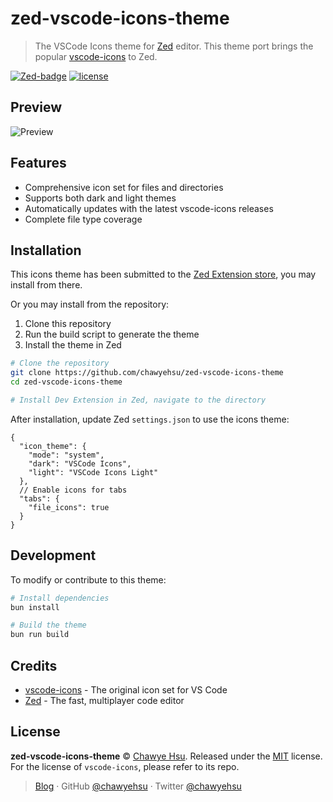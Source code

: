 # zed-vscode-icons-theme

> The VSCode Icons theme for [Zed](https://zed.dev) editor. This theme port brings the popular [vscode-icons](https://github.com/vscode-icons/vscode-icons) to Zed.

[![Zed-badge]][Zed Extension store] [![license][license-badge]](LICENSE)

## Preview

![Preview](https://github.com/user-attachments/assets/5a9fac04-b954-42a0-9172-2506254d78f9)

## Features

- Comprehensive icon set for files and directories
- Supports both dark and light themes
- Automatically updates with the latest vscode-icons releases
- Complete file type coverage

## Installation

This icons theme has been submitted to the [Zed Extension store], you may install from there.

Or you may install from the repository:

1. Clone this repository
2. Run the build script to generate the theme
3. Install the theme in Zed

```bash
# Clone the repository
git clone https://github.com/chawyehsu/zed-vscode-icons-theme
cd zed-vscode-icons-theme

# Install Dev Extension in Zed, navigate to the directory
```

After installation, update Zed `settings.json` to use the icons theme:

```jsonc
{
  "icon_theme": {
    "mode": "system",
    "dark": "VSCode Icons",
    "light": "VSCode Icons Light"
  },
  // Enable icons for tabs
  "tabs": {
    "file_icons": true
  }
}
```

## Development

To modify or contribute to this theme:

```bash
# Install dependencies
bun install

# Build the theme
bun run build
```

## Credits

- [vscode-icons](https://github.com/vscode-icons/vscode-icons) - The original icon set for VS Code
- [Zed](https://zed.dev) - The fast, multiplayer code editor

## License

**zed-vscode-icons-theme** © [Chawye Hsu](https://github.com/chawyehsu). Released under the [MIT](LICENSE) license.
For the license of `vscode-icons`, please refer to its repo.

> [Blog](https://chawyehsu.com) · GitHub [@chawyehsu](https://github.com/chawyehsu) · Twitter [@chawyehsu](https://twitter.com/chawyehsu)

[Zed-badge]: https://img.shields.io/badge/Zed-extensions-0751cf?logo=zedindustries&logoColor=0751cf&colorA=ffffff
[Zed Extension store]: https://zed.dev/extensions/chawyehsu-vscode-icons
[license-badge]: https://img.shields.io/github/license/chawyehsu/zed-vscode-icons-theme?style=flat&logo=spdx&logoColor=0751cf&colorA=ffffff&colorB=0751cf
